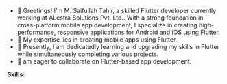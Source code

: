 - 👋 Greetings! I'm M. Saifullah Tahir, a skilled Flutter developer currently working at ALestra Solutions Pvt. Ltd.. With a strong foundation in cross-platform mobile app development, I specialize in creating high-performance, responsive applications for Android and iOS using Flutter.
- 👀 My expertise lies in creating mobile apps using Flutter.
- 🌱 Presently, I am dedicatedly learning and upgrading my skills in Flutter while simultaneously completing various projects.
- 💞 am eager to collaborate on Flutter-based app development.
  
**Skills:**
